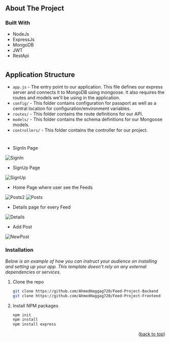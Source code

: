 <a name="readme-top"></a>
## About The Project

### Built With


* NodeJs
* ExpressJs
* MongoDB
* JWT
* RestApi
#
## Application Structure

- `app.js` - The entry point to our application. This file defines our express server and connects it to MongoDB using mongoose. It also requires the routes and models we'll be using in the application.
- `config/` - This folder contains configuration for passport as well as a central location for configuration/environment variables.
- `routes/` - This folder contains the route definitions for our API.
- `models/` - This folder contains the schema definitions for our Mongoose models.
- `controllers/` - This folder contains the controller for our project.
#
 * SignIn Page
 
 ![SignIn](https://user-images.githubusercontent.com/102539437/200119913-ad8d2707-6963-4d25-8e43-9f5081510d99.jpg)

 * SignUp Page
 
 ![SignUp](https://user-images.githubusercontent.com/102539437/200119924-0b1b4025-2fbf-4483-8e9b-eed1eb567926.jpg)

 * Home Page where user see the Feeds
 
 ![Posts2](https://user-images.githubusercontent.com/102539437/200119868-f26d1056-2d49-4199-b20b-38034cac22f5.jpg)
 ![Posts](https://user-images.githubusercontent.com/102539437/200119870-0cd9b54d-dc8b-4b79-b7e0-95be56651ef5.jpg)

 * Details page for every Feed
 
 ![Details](https://user-images.githubusercontent.com/102539437/200119885-d40d87ff-a32d-4eba-8d07-fe15c1281d9a.jpg)

 * Add Post
 
![NewPost](https://user-images.githubusercontent.com/102539437/200119896-5fae1a75-9fb5-4a37-99f7-abc3c5302dda.jpg)


### Installation

_Below is an example of how you can instruct your audience on installing and setting up your app. This template doesn't rely on any external dependencies or services._

1. Clone the repo
   ```sh
   git clone https://github.com/AhmedHaggag720/Feed-Project-Backend
   git clone https://github.com/AhmedHaggag720/Feed-Project-Frontend
   ```
2. Install NPM packages
   ```sh
   npm init
   npm install
   npm install express
   ```

<p align="right">(<a href="#readme-top">back to top</a>)</p>
